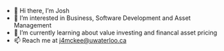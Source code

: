 - 👋 Hi there, I’m Josh
- 👀 I’m interested in Business, Software Development and Asset Management
- 🌱 I’m currently learning about value investing and financal asset pricing
- 📫 Reach me at j4mckee@uwaterloo.ca

<!---
joshhmckee/joshhmckee is a ✨ special ✨ repository because its `README.md` (this file) appears on your GitHub profile.
You can click the Preview link to take a look at your changes.
--->
